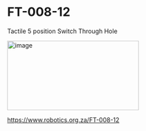 # FT-008-12
Tactile 5 position Switch Through Hole

<img width="304" height="161" alt="image" src="https://github.com/user-attachments/assets/08067d25-c333-4e06-a74a-ee06c7b7283b" />

https://www.robotics.org.za/FT-008-12
